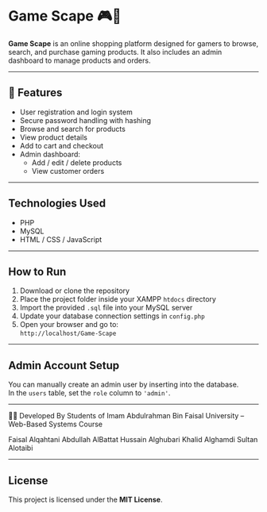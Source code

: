 # Game Scape 🎮🛒

**Game Scape** is an online shopping platform designed for gamers to browse, search, and purchase gaming products. It also includes an admin dashboard to manage products and orders.

---

## 🚀 Features

- User registration and login system  
- Secure password handling with hashing  
- Browse and search for products  
- View product details  
- Add to cart and checkout  
- Admin dashboard:
  - Add / edit / delete products  
  - View customer orders  
---

## Technologies Used
- PHP
- MySQL
- HTML / CSS / JavaScript

---

## How to Run
1. Download or clone the repository
2. Place the project folder inside your XAMPP `htdocs` directory
3. Import the provided `.sql` file into your MySQL server
4. Update your database connection settings in `config.php`
5. Open your browser and go to:  
   `http://localhost/Game-Scape`

---

## Admin Account Setup
You can manually create an admin user by inserting into the database.  
In the `users` table, set the `role` column to `'admin'`.

---

👨‍💻 Developed By
Students of Imam Abdulrahman Bin Faisal University – Web-Based Systems Course

Faisal Alqahtani
Abdullah AlBattat
Hussain Alghubari
Khalid Alghamdi
Sultan Alotaibi

---

## License
This project is licensed under the **MIT License**.
